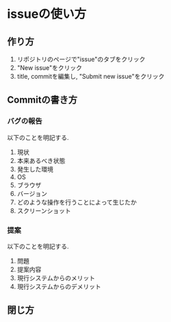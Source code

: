 # issueの使い方

## 作り方

1. リポジトリのページで"issue"のタブをクリック
1. "New issue"をクリック
1. title, commitを編集し, "Submit new issue"をクリック

## Commitの書き方

### バグの報告
以下のことを明記する.
1. 現状
1. 本来あるべき状態
1. 発生した環境
  1. OS
  1. ブラウザ
  1. バージョン
1. どのような操作を行うことによって生じたか
1. スクリーンショット

### 提案
以下のことを明記する.
1. 問題
1. 提案内容
1. 現行システムからのメリット
1. 現行システムからのデメリット

## 閉じ方
